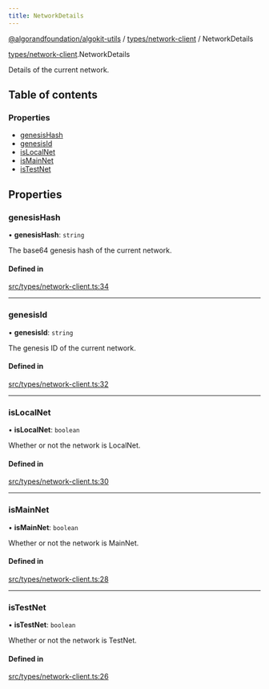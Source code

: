 ```yaml
---
title: NetworkDetails
---
```


[@algorandfoundation/algokit-utils](/reference/algokit-utils-ts/api/readme/) / [types/network-client](/reference/algokit-utils-ts/api/modules/types_network_client/) / NetworkDetails

[types/network-client](/reference/algokit-utils-ts/api/modules/types_network_client/).NetworkDetails

Details of the current network.

## Table of contents

### Properties

- [genesisHash](types_network_client.NetworkDetails.md#genesishash)
- [genesisId](types_network_client.NetworkDetails.md#genesisid)
- [isLocalNet](types_network_client.NetworkDetails.md#islocalnet)
- [isMainNet](types_network_client.NetworkDetails.md#ismainnet)
- [isTestNet](types_network_client.NetworkDetails.md#istestnet)

## Properties

### genesisHash

• **genesisHash**: `string`

The base64 genesis hash of the current network.

#### Defined in

[src/types/network-client.ts:34](https://github.com/algorandfoundation/algokit-utils-ts/blob/main/src/types/network-client.ts#L34)

---

### genesisId

• **genesisId**: `string`

The genesis ID of the current network.

#### Defined in

[src/types/network-client.ts:32](https://github.com/algorandfoundation/algokit-utils-ts/blob/main/src/types/network-client.ts#L32)

---

### isLocalNet

• **isLocalNet**: `boolean`

Whether or not the network is LocalNet.

#### Defined in

[src/types/network-client.ts:30](https://github.com/algorandfoundation/algokit-utils-ts/blob/main/src/types/network-client.ts#L30)

---

### isMainNet

• **isMainNet**: `boolean`

Whether or not the network is MainNet.

#### Defined in

[src/types/network-client.ts:28](https://github.com/algorandfoundation/algokit-utils-ts/blob/main/src/types/network-client.ts#L28)

---

### isTestNet

• **isTestNet**: `boolean`

Whether or not the network is TestNet.

#### Defined in

[src/types/network-client.ts:26](https://github.com/algorandfoundation/algokit-utils-ts/blob/main/src/types/network-client.ts#L26)
